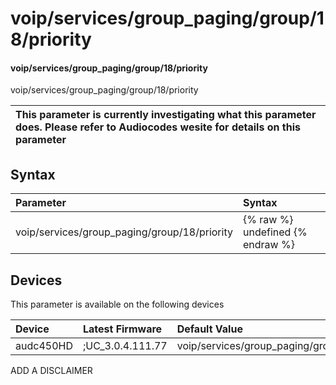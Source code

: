﻿---
description: voip/services/group_paging/group/18/priority
search: false
---

# voip/services/group_paging/group/18/priority

#### voip/services/group_paging/group/18/priority

voip/services/group_paging/group/18/priority


| This parameter is currently investigating what this parameter does. Please refer to Audiocodes wesite for details on this parameter | 
| :--- |

## Syntax
| Parameter | Syntax |
| :--- | :--- |
|voip/services/group_paging/group/18/priority | {% raw %} undefined {% endraw %}|

## Devices
This parameter is available on the following devices

| Device | Latest Firmware | Default Value |
|:---|:---|:---|
| audc450HD | ;UC_3.0.4.111.77 | voip/services/group_paging/group/18/priority=NORMAL 

ADD A DISCLAIMER
